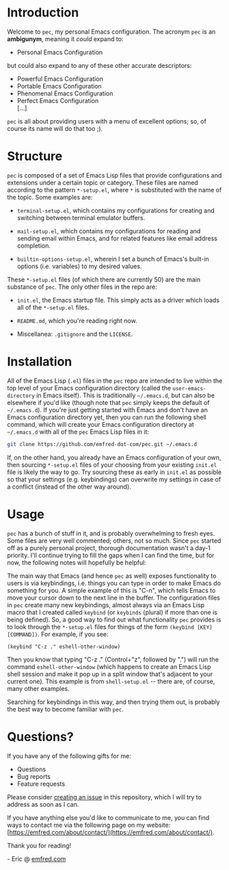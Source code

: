 # Introduction

Welcome to `pec`, my personal Emacs configuration. The acronym `pec` is an
__ambigunym__, meaning it _could_ expand to:

- Personal Emacs Configuration

but could also expand to any of these other accurate descriptors:

- Powerful Emacs Configuration
- Portable Emacs Configuration
- Phenomenal Emacs Configuration
- Perfect Emacs Configuration  
[...]

`pec` is all about providing users with a menu of excellent options; so, of
course its name will do that too ;).

# Structure

`pec` is composed of a set of Emacs Lisp files that provide configurations and
extensions under a certain topic or category. These files are named according to
the pattern `*-setup.el`, where `*` is substituted with the name of the topic.
Some examples are:

- `terminal-setup.el`, which contains my configurations for creating and
  switching between terminal emulator buffers.

- `mail-setup.el`, which contains my configurations for reading and sending
  email within Emacs, and for related features like email address completion.

- `builtin-options-setup.el`, wherein I set a bunch of Emacs's built-in options
  (i.e. variables) to my desired values.

These `*-setup.el` files (of which there are currently 50) are the main
substance of `pec`. The only other files in the repo are:

- `init.el`, the Emacs startup file. This simply acts as a driver which loads
  all of the `*-setup.el` files.

- `README.md`, which you're reading right now.

- Miscellanea: `.gitignore` and the `LICENSE`.

# Installation

All of the Emacs Lisp (`.el`) files in the `pec` repo are intended to live
within the top level of your Emacs configuration directory (called the
`user-emacs-directory` in Emacs itself). This is traditionally `~/.emacs.d`, but
can also be elsewhere if you'd like (though note that `pec` simply keeps the
default of `~/.emacs.d`). If you're just getting started with Emacs and don't
have an Emacs configuration directory yet, then you can run the following shell
command, which will create your Emacs configuration directory at `~/.emacs.d`
with all of the `pec` Emacs Lisp files in it:

```sh
git clone https://github.com/emfred-dot-com/pec.git ~/.emacs.d
```

If, on the other hand, you already have an Emacs configuration of your own, then
sourcing `*-setup.el` files of your choosing from your existing `init.el` file
is likely the way to go. Try sourcing these as early in `init.el` as possible
so that your settings (e.g. keybindings) can overwrite my settings in case of a
conflict (instead of the other way around).

# Usage

`pec` has a bunch of stuff in it, and is probably overwhelming to fresh eyes.
Some files are very well commented; others, not so much. Since `pec` started off
as a purely personal project, thorough documentation wasn't a day-1 priority.
I'll continue trying to fill the gaps when I can find the time, but for now, the
following notes will hopefully be helpful:

The main way that Emacs (and hence `pec` as well) exposes functionality to users
is via keybindings, i.e. things you can type in order to make Emacs do something
for you. A simple example of this is "C-n", which tells Emacs to move your
cursor down to the next line in the buffer. The configuration files in `pec`
create many new keybindings, almost always via an Emacs Lisp macro that I
created called `keybind` (or `keybinds` (plural) if more than one is being
defined). So, a good way to find out what functionality `pec` provides is to
look through the `*-setup.el` files for things of the form
`(keybind [KEY] [COMMAND])`. For example, if you see:

```elisp
(keybind "C-z ." eshell-other-window)
```

Then you know that typing "C-z ." (Control+"z", followed by ".") will run the
command `eshell-other-window` (which happens to create an Emacs Lisp shell
session and make it pop up in a split window that's adjacent to your current
one). This example is from `shell-setup.el` -- there are, of course, many other
examples.

Searching for keybindings in this way, and then trying them out, is probably the
best way to become familiar with `pec`.

# Questions?

If you have any of the following gifts for me:

- Questions
- Bug reports
- Feature requests

Please consider [creating an
issue](https://github.com/emfred-dot-com/pec/issues) in this repository, which I
will try to address as soon as I can.

If you have anything else you'd like to communicate to me, you can find ways to
contact me via the following page on my website:
[https://emfred.com/about/contact/](https://emfred.com/about/contact/).

Thank you for reading!

\- Eric @ [emfred.com](https://emfred.com)
